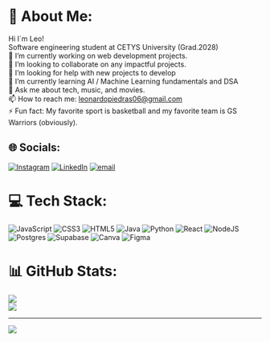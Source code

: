 # 💫 About Me:
Hi I´m Leo!<br>Software engineering student at CETYS University (Grad.2028)<br>🔭 I’m currently working on web development projects.<br>👯 I’m looking to collaborate on any impactful projects.<br>🤝 I’m looking for help with new projects to develop<br>🌱 I’m currently learning AI / Machine Learning fundamentals and DSA<br>💬 Ask me about tech, music, and movies.<br>📫 How to reach me: leonardopiedras06@gmail.com<br>⚡ Fun fact: My favorite sport is basketball and my favorite team is GS Warriors (obviously).


## 🌐 Socials:
[![Instagram](https://img.shields.io/badge/Instagram-%23E4405F.svg?logo=Instagram&logoColor=white)](https://instagram.com/leo_pp4) [![LinkedIn](https://img.shields.io/badge/LinkedIn-%230077B5.svg?logo=linkedin&logoColor=white)](https://linkedin.com/in/leonardo-piedras-407804333) [![email](https://img.shields.io/badge/Email-D14836?logo=gmail&logoColor=white)](mailto:leonardopiedras06@gmail.com) 

# 💻 Tech Stack:
![JavaScript](https://img.shields.io/badge/javascript-%23323330.svg?style=for-the-badge&logo=javascript&logoColor=%23F7DF1E) ![CSS3](https://img.shields.io/badge/css3-%231572B6.svg?style=for-the-badge&logo=css3&logoColor=white) ![HTML5](https://img.shields.io/badge/html5-%23E34F26.svg?style=for-the-badge&logo=html5&logoColor=white) ![Java](https://img.shields.io/badge/java-%23ED8B00.svg?style=for-the-badge&logo=openjdk&logoColor=white) ![Python](https://img.shields.io/badge/python-3670A0?style=for-the-badge&logo=python&logoColor=ffdd54) ![React](https://img.shields.io/badge/react-%2320232a.svg?style=for-the-badge&logo=react&logoColor=%2361DAFB) ![NodeJS](https://img.shields.io/badge/node.js-6DA55F?style=for-the-badge&logo=node.js&logoColor=white) ![Postgres](https://img.shields.io/badge/postgres-%23316192.svg?style=for-the-badge&logo=postgresql&logoColor=white) ![Supabase](https://img.shields.io/badge/Supabase-3ECF8E?style=for-the-badge&logo=supabase&logoColor=white) ![Canva](https://img.shields.io/badge/Canva-%2300C4CC.svg?style=for-the-badge&logo=Canva&logoColor=white) ![Figma](https://img.shields.io/badge/figma-%23F24E1E.svg?style=for-the-badge&logo=figma&logoColor=white)
# 📊 GitHub Stats:
![](https://nirzak-streak-stats.vercel.app/?user=lpiedras4&theme=dark&hide_border=true)<br/>
![](https://github-readme-stats.vercel.app/api/top-langs/?username=lpiedras4&theme=dark&hide_border=true&include_all_commits=false&count_private=false&layout=compact)

---
[![](https://visitcount.itsvg.in/api?id=lpiedras4&icon=0&color=0)](https://visitcount.itsvg.in)

<!-- Proudly created with GPRM ( https://gprm.itsvg.in ) -->
